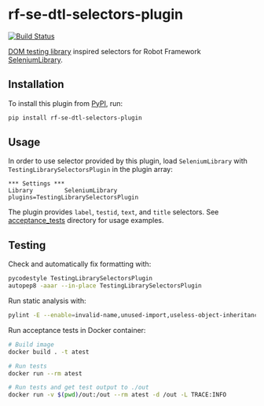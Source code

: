 # rf-se-dtl-selectors-plugin

[![Build Status](https://travis-ci.org/kangasta/rf-se-dtl-selectors-plugin.svg?branch=main)](https://travis-ci.org/kangasta/rf-se-dtl-selectors-plugin)

[DOM testing library](https://testing-library.com/) inspired selectors for Robot Framework [SeleniumLibrary](https://robotframework.org/SeleniumLibrary/).

## Installation

To install this plugin from [PyPI](https://pypi.org/project/rf-se-dtl-selectors-plugin/), run:

```bash
pip install rf-se-dtl-selectors-plugin
```

## Usage

In order to use selector provided by this plugin, load `SeleniumLibrary` with `TestingLibrarySelectorsPlugin` in the plugin array:

```robot
*** Settings ***
Library         SeleniumLibrary    plugins=TestingLibrarySelectorsPlugin
```

The plugin provides `label`, `testid`, `text`, and `title` selectors. See [acceptance_tests](./acceptance_tests) directory for usage examples.

## Testing

Check and automatically fix formatting with:

```bash
pycodestyle TestingLibrarySelectorsPlugin
autopep8 -aaar --in-place TestingLibrarySelectorsPlugin
```

Run static analysis with:

```bash
pylint -E --enable=invalid-name,unused-import,useless-object-inheritance TestingLibrarySelectorsPlugin
```

Run acceptance tests in Docker container:

```bash
# Build image
docker build . -t atest

# Run tests
docker run --rm atest

# Run tests and get test output to ./out
docker run -v $(pwd)/out:/out --rm atest -d /out -L TRACE:INFO
```
